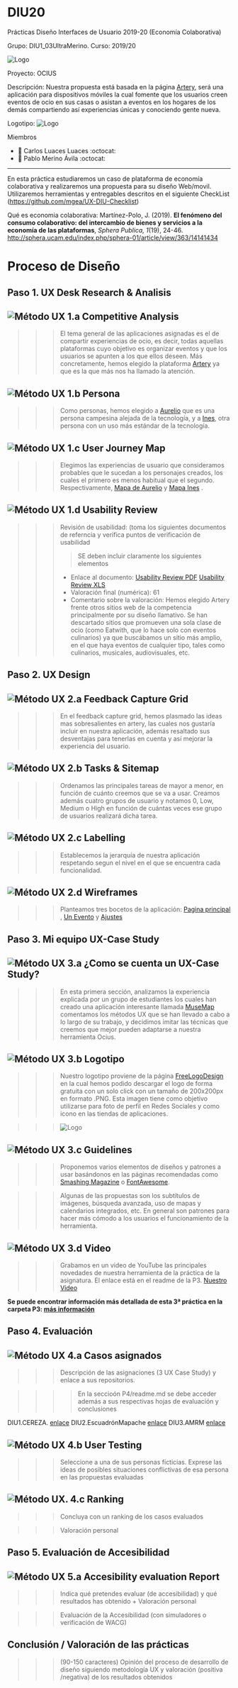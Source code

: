 # DIU20
Prácticas Diseño Interfaces de Usuario 2019-20 (Economía Colaborativa) 

Grupo: DIU1_03UltraMerino.  Curso: 2019/20 

![Logo](img/ultramerinologo1.png)

Proyecto: OCIUS

Descripción: Nuestra propuesta está basada en la página [Artery](https://www.Artery.is), será una aplicación para dispositivos móviles la cual fomente que los usuarios creen eventos de ocio en sus casas o asistan a eventos en los hogares de los demás compartiendo así experiencias únicas y conociendo gente nueva.


Logotipo: 
![Logo](img/ultramerinoologo2.png) 


Miembros
 * :bust_in_silhouette:   Carlos Luaces Luaces     :octocat:     
 * :bust_in_silhouette:  Pablo Merino Ávila     :octocat:

----- 

En esta práctica estudiaremos un caso de plataforma de economía colaborativa y realizaremos una propuesta para su diseño Web/movil. Utilizaremos herramientas y entregables descritos en el siguiente CheckList (https://github.com/mgea/UX-DIU-Checklist) 


Qué es economia colaborativa: Martínez-Polo, J. (2019). **El fenómeno del consumo colaborativo: del intercambio de bienes y servicios a la economía de las plataformas**, *Sphera Publica, 1*(19), 24-46. http://sphera.ucam.edu/index.php/sphera-01/article/view/363/14141434

# Proceso de Diseño 

## Paso 1. UX Desk Research & Analisis 

![Método UX](img/Competitive.png) 1.a Competitive Analysis
-----

>>> El tema general de las aplicaciones asignadas es el de compartir experiencias de ocio, es decir, todas aquellas plataformas cuyo objetivo es organizar eventos y que los usuarios se apunten a los que ellos deseen. 
Más concretamente, hemos elegido la plataforma [Artery](https://www.Artery.is) ya que es la que más nos ha llamado la atención.

![Método UX](img/Persona.png) 1.b Persona
-----

>>> Como personas, hemos elegido a [Aurelio](P1/persona_aurelio.png) que es una persona campesina alejada de la tecnología, y a [Ines](P1/persona_ines.png), otra persona con un uso más estándar de la tecnología.

![Método UX](img/JourneyMap.png) 1.c User Journey Map
----


>>> Elegimos las experiencias de usuario que consideramos probables que le sucedan a los personajes creados, los cuales el primero es menos habitual que el segundo. Respectivamente, [Mapa de Aurelio](P1/journey_aurelio.png) y [Mapa Ines](P1/journey_ines.png) .

![Método UX](img/usabilityReview.png) 1.d Usability Review
----
>>>  Revisión de usabilidad: (toma los siguientes documentos de referncia y verifica puntos de verificación de  usabilidad
>>>> SE deben incluir claramente los siguientes elementos
>>> - Enlace al documento: [Usability Review PDF](P1/Usability-review-template.pdf) [Usability Review XLS](P1/Usability-review-template.xls)
>>> - Valoración final (numérica): 61
>>> - Comentario sobre la valoración:
Hemos elegido Artery frente otros sitios web de la competencia principalmente por su diseño llamativo. Se han descartado sitios que promueven una sola clase de ocio (como Eatwith, que lo hace solo con eventos culinarios) ya que buscábamos un sitio más amplio, en el que haya eventos de cualquier tipo, tales como culinarios, musicales, audiovisuales, etc.


## Paso 2. UX Design  


![Método UX](img/feedback-capture-grid.png) 2.a Feedback Capture Grid
----

>>> En el feedback capture grid, hemos plasmado las ideas mas sobresalientes en artery, las cuales nos gustaría incluir en nuestra aplicación, además resaltado sus desventajas para tenerlas en cuenta y así mejorar la experiencia del usuario.

![Método UX](img/Sitemap.png) 2.b Tasks & Sitemap 
-----

>>> Ordenamos las principales tareas de mayor a menor, en función de cuánto creemos que se va a usar. Creamos además cuatro grupos de usuario y notamos 0, Low, Medium o High en función de cuántas veces ese grupo de usuarios realizará dicha tarea.
  

![Método UX](img/labelling.png) 2.c Labelling 
----


>>> Establecemos la jerarquía de nuestra aplicación respetando segun el nivel en el que se encuentra cada funcionalidad. 


![Método UX](img/Wireframes.png) 2.d Wireframes
-----

>>> Planteamos tres bocetos de la aplicación: [Pagina principal](img/boceto1.jpg) , [Un Evento](img/boceto2.jpg) y [Ajustes](img/boceto3.jpg)

## Paso 3. Mi equipo UX-Case Study


![Método UX](img/moodboard.png) 3.a ¿Como se cuenta un UX-Case Study?
-----
>>> En esta primera sección, analizamos la experiencia explicada por un grupo de estudiantes los cuales han creado una aplicación interesante llamada [MuseMap](https://blog.prototypr.io/musemap-street-art-app-ux-case-study-9bec6a99823b) comentamos los métodos UX que se han llevado a cabo a lo largo de su trabajo, y decidimos imitar las técnicas que creemos que mejor pueden adaptarse a nuestra herramienta Ocius.


![Método UX](img/landing-page.png)  3.b Logotipo
----
>>> Nuestro logotipo proviene de la página [FreeLogoDesign](https://editor.freelogodesign.org/?lang=es&companyname=ocius&category=31) en la cual hemos podido descargar el logo de forma gratuita con un solo click con un tamaño de 200x200px en formato .PNG. Esta imagen tiene como objetivo utilizarse para foto de perfil en Redes Sociales y como icono en las tiendas de aplicaciones.
>>> 

>>> ![Logo](img/ultramerinoologo2.png) 

![Método UX](img/guidelines.png) 3.c Guidelines
----

>>> Proponemos varios elementos de diseños y patrones a usar basándonos en las páginas recomendadas como [Smashing Magazine](https://www.smashingmagazine.com/web-design-essentials-examples-and-best-practices/) o [FontAwesome](https://fontawesome.com/?from=io).

>>> Algunas de las propuestas son los subtítulos de imágenes, búsqueda avanzada, uso de mapas y calendarios integrados, etc.
En general son patrones para hacer más cómodo a los usuarios el funcionamiento de la herramienta.

![Método UX](img/mockup.png)  3.d Video
----

>>> Grabamos en un video de YouTube las principales novedades de nuestra herramienta de la práctica de la asignatura. El enlace está en el readme de la P3.
[Nuestro Vídeo](https://youtu.be/ZADtnPtMGdU)    



**Se puede encontrar información más detallada de esta 3ª práctica en la carpeta P3: [más información](https://github.com/merino25/DIU20/blob/master/P3/README.md)**

## Paso 4. Evaluación


![Método UX](img/ABtesting.png) 4.a Casos asignados
----


>>> Descripción de las asignaciones (3 UX Case Study) y enlace a sus repositorios.

>>>> En la seccioón P4/readme.md se debe acceder además a sus respectivas hojas de evaluación y conclusiones

DIU1.CEREZA.  [enlace](https://github.com/DavidGmezHdez/DIU20)
DIU2.EscuadrónMapache [enlace](https://github.com/Galactic-O/DIU20)
DIU3.AMRM [enlace](https://github.com/suribel/DIU20)


![Método UX](img/usability-testing.png) 4.b User Testing
----

>>> Seleccione a una de sus personas ficticias. Exprese las ideas de posibles situaciones conflictivas de esa persona en las propuestas evaluadas


![Método UX](img/Survey.png). 4.c Ranking
----

>>> Concluya con un ranking de los casos evaluados

>>> Valoración personal


## Paso 5. Evaluación de Accesibilidad  


![Método UX](img/Accesibility.png)  5.a Accesibility evaluation Report
----

>>> Indica qué pretendes evaluar (de accesibilidad) y qué resultados has obtenido + Valoración personal

>>> Evaluación de la Accesibilidad (con simuladores o verificación de WACG) 



## Conclusión / Valoración de las prácticas


>>> (90-150 caracteres) Opinión del proceso de desarrollo de diseño siguiendo metodología UX y valoración (positiva /negativa) de los resultados obtenidos  



